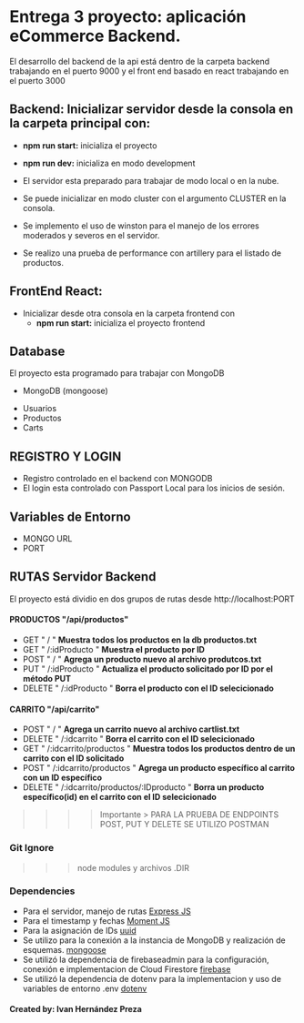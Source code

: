 # Entrega 3 proyecto: aplicación eCommerce Backend.

El desarrollo del backend de la api está dentro de la carpeta backend trabajando en el puerto 9000 y el front end basado en react trabajando en el puerto 3000

## Backend: Inicializar servidor desde la consola en la carpeta principal con:

-  **npm run start:** inicializa el proyecto
-  **npm run dev:** inicializa en modo development

-  El servidor esta preparado para trabajar de modo local o en la nube.
-  Se puede inicializar en modo cluster con el argumento CLUSTER en la consola.
-  Se implemento el uso de winston para el manejo de los errores moderados y severos en el servidor.
-  Se realizo una prueba de performance con artillery para el listado de productos.

## FrontEnd React:

-  Inicializar desde otra consola en la carpeta frontend con
   -  **npm run start:** inicializa el proyecto frontend

## Database

El proyecto esta programado para trabajar con MongoDB

-  MongoDB (mongoose)

*  Usuarios
*  Productos
*  Carts

## REGISTRO Y LOGIN

-  Registro controlado en el backend con MONGODB
-  El login esta controlado con Passport Local para los inicios de sesión.

## Variables de Entorno

-  MONGO URL
-  PORT

## RUTAS Servidor Backend

El proyecto está dividio en dos grupos de rutas desde http://localhost:PORT

#### PRODUCTOS "/api/productos"

-  GET " / " **Muestra todos los productos en la db productos.txt**
-  GET " /:idProducto " **Muestra el producto por ID**
-  POST " / " **Agrega un producto nuevo al archivo produtcos.txt**
-  PUT " /:idProducto " **Actualiza el producto solicitado por ID por el método PUT**
-  DELETE " /:idProducto " **Borra el producto con el ID selecicionado**

#### CARRITO "/api/carrito"

-  POST " / " **Agrega un carrito nuevo al archivo cartlist.txt**
-  DELETE " /:idcarrito " **Borra el carrito con el ID selecicionado**
-  GET " /:idcarrito/productos " **Muestra todos los productos dentro de un carrito con el ID solicitado**
-  POST " /:idcarrito/productos " **Agrega un producto específico al carrito con un ID específico**
-  DELETE " /:idcarrito/productos/:IDproducto " **Borra un producto específico(id) en el carrito con el ID selecicionado**

> > > > Importante > PARA LA PRUEBA DE ENDPOINTS POST, PUT Y DELETE SE UTILIZO POSTMAN

### Git Ignore

> > > node modules y archivos .DIR

### Dependencies

-  Para el servidor, manejo de rutas [Express JS](https://expressjs.com/es/ "Ver más")
-  Para el timestamp y fechas [Moment JS](https://momentjs.com/ "Ver más")
-  Para la asignación de IDs [uuid](https://www.npmjs.com/package/uuid "Ver más")
-  Se utilizo para la conexión a la instancia de MongoDB y realización de esquemas. [mongoose](https://mongoosejs.com/ "Ver más")
-  Se utilizó la dependencia de firebaseadmin para la configuración, conexión e implementacion de Cloud Firestore [firebase](https://www.npmjs.com/package/firebase-admin "Ver más")
-  Se utilizó la dependencia de dotenv para la implementacion y uso de variables de entorno .env [dotenv](https://www.npmjs.com/package/dotenv "Ver más")

#### Created by: **Ivan Hernández Preza**
